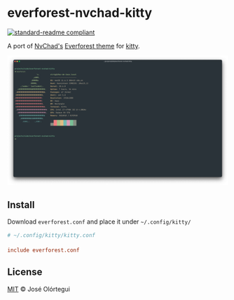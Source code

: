 # everforest-nvchad-kitty

[![standard-readme compliant](https://img.shields.io/badge/readme%20style-standard-brightgreen.svg?style=flat-square)](https://github.com/RichardLitt/standard-readme)

A port of [NvChad's](https://github.com/NvChad/NvChad) [Everforest theme](https://github.com/NvChad/base46/blob/master/lua/hl_themes/everforest.lua) for [kitty](https://sw.kovidgoyal.net/kitty/).

![screenshot of theme applied to terminal](./screenshot.png)

## Install

Download `everforest.conf` and place it under `~/.config/kitty/`

```conf
# ~/.config/kitty/kitty.conf

include everforest.conf
```

## License

[MIT](./LICENSE.md) © José Olórtegui
